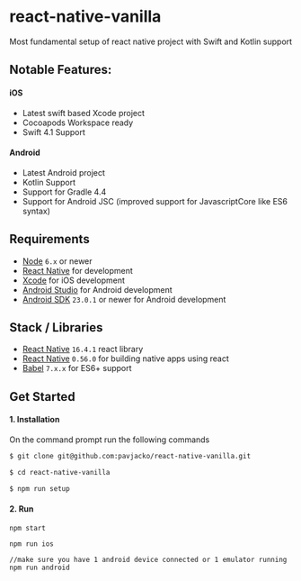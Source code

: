 # react-native-vanilla
Most fundamental setup of react native project with Swift and Kotlin support

## Notable Features:

#### iOS
- Latest swift based Xcode project
- Cocoapods Workspace ready
- Swift 4.1 Support

#### Android
- Latest Android project
- Kotlin Support
- Support for Gradle 4.4 
- Support for Android JSC (improved support for JavascriptCore like ES6 syntax)


## Requirements
- [Node](https://nodejs.org) `6.x` or newer
- [React Native](http://facebook.github.io/react-native/docs/getting-started.html) for development
- [Xcode](https://developer.apple.com/xcode/) for iOS development
- [Android Studio](https://developer.android.com/studio/index.html) for Android development
- [Android SDK](https://developer.android.com/sdk/) `23.0.1` or newer for Android development

## Stack / Libraries
- [React Native](https://facebook.github.io/react/) `16.4.1` react library
- [React Native](https://facebook.github.io/react-native/) `0.56.0` for building native apps using react
- [Babel](http://babeljs.io/) `7.x.x` for ES6+ support


## Get Started


#### 1. Installation

On the command prompt run the following commands

```sh
$ git clone git@github.com:pavjacko/react-native-vanilla.git

$ cd react-native-vanilla

$ npm run setup
```
#### 2. Run
```
npm start

npm run ios

//make sure you have 1 android device connected or 1 emulator running
npm run android 
```
